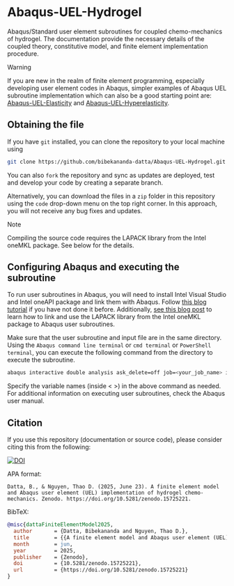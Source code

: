 # Abaqus-UEL-Hydrogel

Abaqus/Standard user element subroutines for coupled chemo-mechanics of hydrogel. The documentation provide the necessary details of the coupled theory, constitutive model, and finite element implementation procedure.

> [!WARNING]
> If you are new in the realm of finite element programming, especially developing user element codes in Abaqus, simpler examples of Abaqus UEL subroutine implementation which can also be a good starting point are: [Abaqus-UEL-Elasticity](https://github.com/bibekananda-datta/Abaqus-UEL-Elasticity) and [Abaqus-UEL-Hyperelasticity](https://github.com/bibekananda-datta/Abaqus-UEL-Hyperelasticity).



## Obtaining the file

If you have `git` installed, you can clone the repository to your local machine using
```bash
git clone https://github.com/bibekananda-datta/Abaqus-UEL-Hydrogel.git
```

You can also `fork` the repository and sync as updates are deployed, test and develop your code by creating a separate branch.

Alternatively, you can download the files in a `zip` folder in this repository using the `code` drop-down menu on the top right corner. In this approach, you will not receive any bug fixes and updates.

> [!NOTE]
> Compiling the source code requires the LAPACK library from the Intel oneMKL package. See below for the details.



## Configuring Abaqus and executing the subroutine

To run user subroutines in Abaqus, you will need to install Intel Visual Studio and Intel oneAPI package and link them with Abaqus. Follow [this blog tutorial](https://www.bibekanandadatta.com/blog/2021/link-intel-and-vs-abaqus-2020/) if you have not done it before. Additionally, [see this blog post](https://www.bibekanandadatta.com/blog/2024/lapack-Intel-Fortran-Abaqus/) to learn how to link and use the LAPACK library from the Intel oneMKL package to Abaqus user subroutines.


Make sure that the user subroutine and input file are in the same directory. Using the `Abaqus command line terminal` or `cmd terminal` or `PowerShell terminal`, you can execute the following command from the directory to execute the subroutine.

```bash
abaqus interactive double analysis ask_delete=off job=<your_job_name> input=<input_file_name.inp> user=../src/uel_hydrogel.for
```
Specify the variable names (inside < >) in the above command as needed. For additional information on executing user subroutines, check the Abaqus user manual.



## Citation

If you use this repository (documentation or source code), please consider citing this from the following:

[![DOI](https://zenodo.org/badge/DOI/10.5281/zenodo.15725221.svg)](https://doi.org/10.5281/zenodo.15725221)

APA format:
```
Datta, B., & Nguyen, Thao D. (2025, June 23). A finite element model and Abaqus user element (UEL) implementation of hydrogel chemo-mechanics. Zenodo. https://doi.org/10.5281/zenodo.15725221.
```

BibTeX:
``` bibtex
@misc{dattaFiniteElementModel2025,
  author       = {Datta, Bibekananda and Nguyen, Thao D.},
  title        = {{A finite element model and Abaqus user element (UEL) implementation of hydrogel chemo-mechanics}},
  month        = jun,
  year         = 2025,
  publisher    = {Zenodo},
  doi          = {10.5281/zenodo.15725221},
  url          = {https://doi.org/10.5281/zenodo.15725221}
}
```